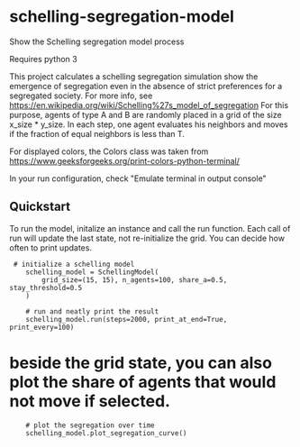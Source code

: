 # schelling-segregation-model

Show the Schelling segregation model process

Requires python 3

This project calculates a schelling segregation simulation show the emergence of segregation
even in the absence of strict preferences for a segregated society.
For more info, see https://en.wikipedia.org/wiki/Schelling%27s_model_of_segregation
For this purpose, agents of type A and B are randomly placed in a
grid of the size x_size * y_size. In each step, one agent evaluates his neighbors
and moves if the fraction of equal neighbors is less than T.

For displayed colors, the Colors class was taken from https://www.geeksforgeeks.org/print-colors-python-terminal/

In your run configuration, check "Emulate terminal in output console"

## Quickstart
To run the model, initalize an instance and call the run function.
Each call of run will update the last state, not re-initialize the grid.
You can decide how often to print updates.

```
 # initialize a schelling model
    schelling_model = SchellingModel(
        grid_size=(15, 15), n_agents=100, share_a=0.5, stay_threshold=0.5
    )

    # run and neatly print the result
    schelling_model.run(steps=2000, print_at_end=True, print_every=100)
```
# beside the grid state, you can also plot the share of agents that would not move if selected. 
```
    # plot the segregation over time
    schelling_model.plot_segregation_curve()
```
